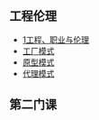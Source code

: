 ## 工程伦理

- [1工程、职业与伦理](EngineeringEthics/1工程、职业与伦理.md)
- [工厂模式](desgin-pattern/工厂模式超详解（代码示例）.md)
- [原型模式](desgin-pattern/设计模式之原型模式.md)
- [代理模式](desgin-pattern/设计模式之代理模式.md)

## 第二门课

